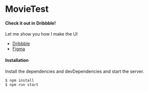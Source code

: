 # **MovieTest**

#### Check it out in Dribbble!

Let me show you how I make the UI

- [Dribbble](https://dribbble.com/shots/8080178-Movie-Dashboard-UI-Simple-CRUD?utm_source=Clipboard_Shot&utm_campaign=paulclindo&utm_content=Movie%20Dashboard%20UI%20-%20Simple%20CRUD&utm_medium=Social_Share)
- [Figma](https://www.figma.com/proto/6H22opdosMihtUFWnOSjo2/MovieTest?node-id=1%3A3&viewport=578%2C411%2C0.47622913122177124&scaling=min-zoom)

#### Installation

Install the dependencies and devDependencies and start the server.

```sh
$ npm install
$ npm run start
```
